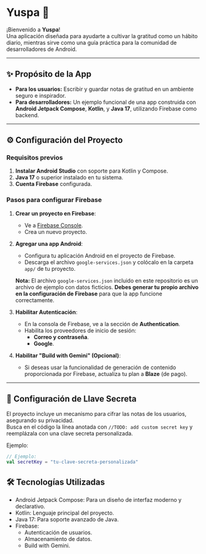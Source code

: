 # Yuspa 🌟

¡Bienvenido a **Yuspa**!  
Una aplicación diseñada para ayudarte a cultivar la gratitud como un hábito diario, mientras sirve como una guía práctica para la comunidad de desarrolladores de Android.

---

## ✨ Propósito de la App

- **Para los usuarios:** Escribir y guardar notas de gratitud en un ambiente seguro e inspirador.
- **Para desarrolladores:** Un ejemplo funcional de una app construida con **Android Jetpack Compose**, **Kotlin**, y **Java 17**, utilizando Firebase como backend.

---

## ⚙️ Configuración del Proyecto

### Requisitos previos

1. **Instalar Android Studio** con soporte para Kotlin y Compose.
2. **Java 17** o superior instalado en tu sistema.
3. **Cuenta Firebase** configurada.

### Pasos para configurar Firebase

1. **Crear un proyecto en Firebase**:
   - Ve a [Firebase Console](https://console.firebase.google.com).
   - Crea un nuevo proyecto.

2. **Agregar una app Android**:
   - Configura tu aplicación Android en el proyecto de Firebase.
   - Descarga el archivo `google-services.json` y colócalo en la carpeta `app/` de tu proyecto.

   **Nota:** El archivo `google-services.json` incluido en este repositorio es un archivo de ejemplo con datos ficticios. **Debes generar tu propio archivo en la configuración de Firebase** para que la app funcione correctamente.

3. **Habilitar Autenticación**:
   - En la consola de Firebase, ve a la sección de **Authentication**.
   - Habilita los proveedores de inicio de sesión:
     - **Correo y contraseña**.
     - **Google**.

4. **Habilitar "Build with Gemini" (Opcional)**:
   - Si deseas usar la funcionalidad de generación de contenido proporcionada por Firebase, actualiza tu plan a **Blaze** (de pago).

---

## 🔐 Configuración de Llave Secreta

El proyecto incluye un mecanismo para cifrar las notas de los usuarios, asegurando su privacidad.  
Busca en el código la línea anotada con `//TODO: add custom secret key` y reemplázala con una clave secreta personalizada.

Ejemplo:

```kotlin
// Ejemplo:
val secretKey = "tu-clave-secreta-personalizada"
```

## 🛠️ Tecnologías Utilizadas

   - Android Jetpack Compose: Para un diseño de interfaz moderno y declarativo.
   - Kotlin: Lenguaje principal del proyecto.
   - Java 17: Para soporte avanzado de Java.
   - Firebase:
      - Autenticación de usuarios.
      - Almacenamiento de datos.
      - Build with Gemini.

